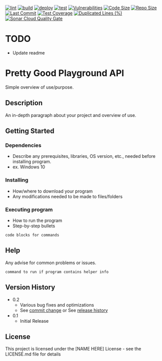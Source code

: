 [![lint](https://github.com/ShaneLucy/pretty-good-playground-api/workflows/Lint/badge.svg)](https://github.com/ShaneLucy/pretty-good-playground-api/actions/workflows/lint.yml/badge.svg) [![build](https://github.com/ShaneLucy/pretty-good-playground-api/workflows/Build/badge.svg)](https://github.com/ShaneLucy/pretty-good-playground-api/actions/workflows/build.yml/badge.svg) [![deploy](https://github.com/ShaneLucy/pretty-good-playground-api/workflows/Deploy/badge.svg)](https://github.com/ShaneLucy/pretty-good-playground-api/actions/workflows/deploy.yml/badge.svg) [![test](https://github.com/ShaneLucy/pretty-good-playground-api/workflows/Tests/badge.svg)](https://github.com/ShaneLucy/pretty-good-playground-api/actions/workflows/test.yml/badge.svg) [![Vulnerabilities](https://img.shields.io/snyk/vulnerabilities/github/ShaneLucy/pretty-good-playground-api?logo=snyk&logoWidth=20)](https://img.shields.io/snyk/vulnerabilities/github/ShaneLucy/pretty-good-playground-api?logo=snyk&logoWidth=20) [![Code Size](https://img.shields.io/github/languages/code-size/ShaneLucy/pretty-good-playground-api?logo=github&logoWidth=20)](https://img.shields.io/github/languages/code-size/ShaneLucy/pretty-good-playground-api?logo=github&logoWidth=20) [![Repo Size](https://img.shields.io/github/repo-size/ShaneLucy/pretty-good-playground-api?logo=github&logoWidth=20)](https://img.shields.io/github/repo-size/ShaneLucy/pretty-good-playground-api?logo=github&logoWidth=20) [![Last Commit](https://img.shields.io/github/last-commit/ShaneLucy/pretty-good-playground-api?logo=github&logoWidth=20)](https://img.shields.io/github/last-commit/ShaneLucy/pretty-good-playground-api?logo=github&logoWidth=20) [![Test Coverage](https://sonarcloud.io/api/project_badges/measure?project=ShaneLucy_pretty-good-playground-api&metric=coverage)](https://sonarcloud.io/summary/new_code?id=ShaneLucy_pretty-good-playground-api) [![Duplicated Lines (%)](https://sonarcloud.io/api/project_badges/measure?project=ShaneLucy_pretty-good-playground-api&metric=duplicated_lines_density)](https://sonarcloud.io/summary/new_code?id=ShaneLucy_pretty-good-playground-api) [![Sonar Cloud Quality Gate](https://sonarcloud.io/api/project_badges/measure?project=ShaneLucy_pretty-good-playground-api&metric=alert_status)](https://sonarcloud.io/api/project_badges/measure?project=ShaneLucy_pretty-good-playground-api&metric=alert_status)

# TODO

- Update readme

# Pretty Good Playground API

Simple overview of use/purpose.

## Description

An in-depth paragraph about your project and overview of use.

## Getting Started

### Dependencies

- Describe any prerequisites, libraries, OS version, etc., needed before installing program.
- ex. Windows 10

### Installing

- How/where to download your program
- Any modifications needed to be made to files/folders

### Executing program

- How to run the program
- Step-by-step bullets

```
code blocks for commands
```

## Help

Any advise for common problems or issues.

```
command to run if program contains helper info
```

## Version History

- 0.2
  - Various bug fixes and optimizations
  - See [commit change]() or See [release history]()
- 0.1
  - Initial Release

## License

This project is licensed under the [NAME HERE] License - see the LICENSE.md file for details
